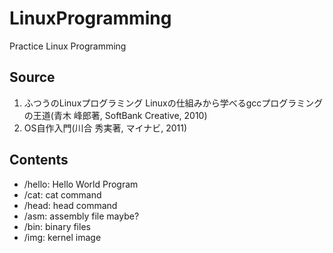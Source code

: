 # LinuxProgramming
Practice Linux Programming

## Source

1. ふつうのLinuxプログラミング Linuxの仕組みから学べるgccプログラミングの王道(青木 峰郎著, SoftBank Creative, 2010)
2. OS自作入門(川合 秀実著, マイナビ, 2011)

## Contents
* /hello:          Hello World Program
* /cat:            cat command
* /head:           head command
* /asm:            assembly file maybe?
* /bin:            binary files
* /img:            kernel image
